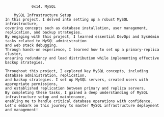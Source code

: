 				0x14. MySQL

		MySQL Infrastructure Setup
	In this project, I delved into setting up a robust MySQL infrastructure,
	covering concepts such as database installation, user management, replication, and backup strategies.
	By engaging with this project, I learned essential DevOps and SysAdmin tasks related to MySQL administration
	and web stack debugging.
	Through hands-on experience, I learned how to set up a primary-replica cluster,
	ensuring redundancy and load distribution while implementing effective backup strategies.

	Throughout this project, I explored key MySQL concepts, including database administration, replication,
	and backup strategies. I set up MySQL servers, created users with appropriate permissions,
	and established replication between primary and replica servers.
	By completing these tasks, I gained a deep understanding of MySQL infrastructure setup and maintenance,
	enabling me to handle critical database operations with confidence.
	Let's embark on this journey to master MySQL infrastructure deployment and management!

